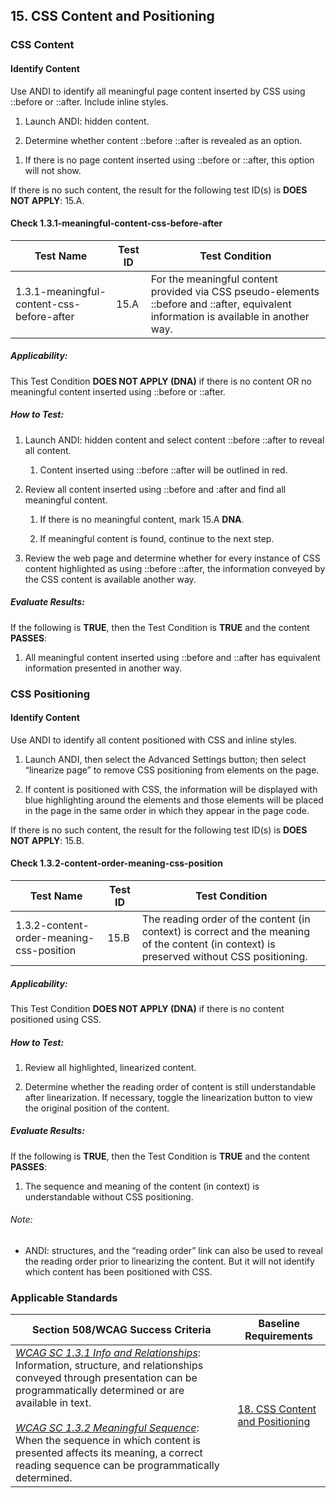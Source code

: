 ## 15. CSS Content and Positioning

### CSS Content

#### Identify Content

Use ANDI to identify all meaningful page content inserted by CSS using ::before or ::after. Include inline styles.

1.  Launch ANDI: hidden content.

2.  Determine whether content ::before ::after is revealed as an option.

<!-- -->

1.  If there is no page content inserted using ::before or ::after, this option will not show.

If there is no such content, the result for the following test ID(s) is **DOES NOT APPLY**: 15.A.

#### Check 1.3.1-meaningful-content-css-before-after 

| Test Name                                 | Test ID | Test Condition                                                                                                                                                                    |
|-------------------------------------------|---------|-----------------------------------------------------------------------------------------------------------------------------------------------------------------------------------|
| 1.3.1-meaningful-content-css-before-after | 15.A    | <span id="OLE_LINK92" class="anchor"></span>For the meaningful content provided via CSS pseudo-elements ::before and ::after, equivalent information is available in another way. |

##### Applicability:

This Test Condition **DOES NOT APPLY (DNA)** if there is no content OR no meaningful content inserted using ::before or ::after.

##### How to Test:

1.  Launch ANDI: hidden content and select content ::before ::after to reveal all content.

    1.  Content inserted using ::before ::after will be outlined in red.

2.  Review all content inserted using ::before and :after and find all meaningful content.

    1.  If there is no meaningful content, mark 15.A **DNA**.

    2.  If meaningful content is found, continue to the next step.

3.  Review the web page and determine whether for every instance of CSS content highlighted as using ::before ::after, the information conveyed by the CSS content is available another way.

##### Evaluate Results:

If the following is **TRUE**, then the Test Condition is **TRUE** and the content **PASSES**:

1.  All meaningful content inserted using ::before and ::after has equivalent information presented in another way.

### CSS Positioning

#### Identify Content

Use ANDI to identify all content positioned with CSS and inline styles.

1.  Launch ANDI, then select the Advanced Settings button; then select “linearize page” to remove CSS positioning from elements on the page.

2.  If content is positioned with CSS, the information will be displayed with blue highlighting around the elements and those elements will be placed in the page in the same order in which they appear in the page code.

If there is no such content, the result for the following test ID(s) is **DOES NOT APPLY**: 15.B.

#### Check 1.3.2-content-order-meaning-css-position 

| Test Name                                | Test ID | Test Condition                                                                                                                                                                         |
|------------------------------------------|---------|----------------------------------------------------------------------------------------------------------------------------------------------------------------------------------------|
| 1.3.2-content-order-meaning-css-position | 15.B    | <span id="OLE_LINK94" class="anchor"></span>The reading order of the content (in context) is correct and the meaning of the content (in context) is preserved without CSS positioning. |

##### Applicability:

This Test Condition **DOES NOT APPLY (DNA)** if there is no content positioned using CSS.

##### How to Test:

1.  Review all highlighted, linearized content.

2.  Determine whether the reading order of content is still understandable after linearization. If necessary, toggle the linearization button to view the original position of the content.

##### Evaluate Results:

If the following is **TRUE**, then the Test Condition is **TRUE** and the content **PASSES**:

1.  The sequence and meaning of the content (in context) is understandable without CSS positioning.

###### Note:

-   ANDI: structures, and the “reading order” link can also be used to reveal the reading order prior to linearizing the content. But it will not identify which content has been positioned with CSS.

### Applicable Standards

| Section 508/WCAG Success Criteria                                                                                                                                                                                                                                         | Baseline Requirements                                                                                            |
|---------------------------------------------------------------------------------------------------------------------------------------------------------------------------------------------------------------------------------------------------------------------------|------------------------------------------------------------------------------------------------------------------|
| [*WCAG SC 1.3.1 Info and Relationships*](https://www.w3.org/TR/UNDERSTANDING-WCAG20/content-structure-separation-programmatic.html): Information, structure, and relationships conveyed through presentation can be programmatically determined or are available in text.<br><br> [*WCAG SC 1.3.2 Meaningful Sequence*](https://www.w3.org/TR/UNDERSTANDING-WCAG20/content-structure-separation-sequence.html): When the sequence in which content is presented affects its meaning, a correct reading sequence can be programmatically determined.        | [18. CSS Content and Positioning](https://section508coordinators.github.io/ICTTestingBaseline/18Stylesheet.html) |
